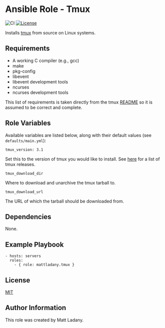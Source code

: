 # Ansible Role - Tmux

![CI](https://github.com/mattladany/ansible-role-tmux/actions/workflows/ci.yml/badge.svg)
[![License](https://img.shields.io/badge/License-MIT-blue.svg)](https://raw.githubusercontent.com/mattladany/ansible-role-tmux/master/LICENSE)

Installs [tmux](https://github.com/tmux/tmux/wiki) from source on Linux systems.

## Requirements

- A working C compiler (e.g., gcc)
- make
- pkg-config
- libevent
- libevent development tools
- ncurses
- ncurses development tools

This list of requirements is taken directly from the tmux [README](https://raw.githubusercontent.com/tmux/tmux/master/README) so it is assumed to be correct and complete.

## Role Variables

Available variables are listed below, along with their default values (see ```defaults/main.yml```):

```tmux_version: 3.1```

Set this to the version of tmux you would like to install. See [here](https://github.com/tmux/tmux/releases) for a list of tmux releases.

```tmux_download_dir```

Where to download and unarchive the tmux tarball to.

```tmux_download_url```

The URL of which the tarball should be downloaded from.

## Dependencies

None.

## Example Playbook

```
- hosts: servers
  roles:
    - { role: mattladany.tmux }
 ```

## License

[MIT](https://raw.githubusercontent.com/mattladany/ansible-role-tmux/master/LICENSE)

## Author Information

This role was created by Matt Ladany.
